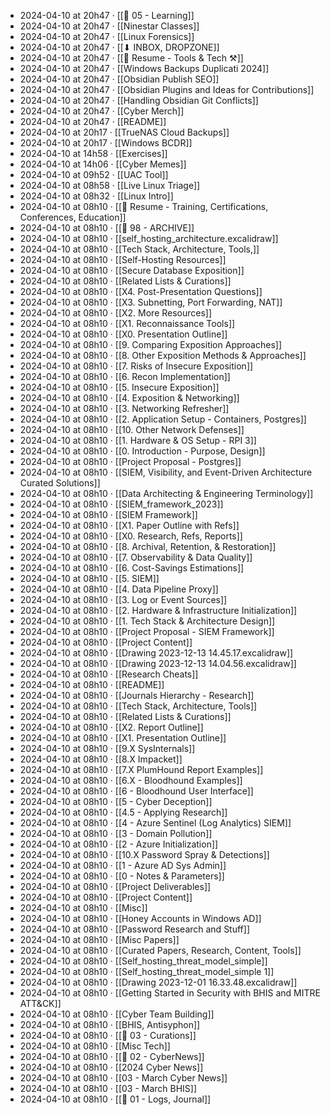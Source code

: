 - 2024-04-10 at 20h47 · [[📁 05 - Learning]]
- 2024-04-10 at 20h47 · [[Ninestar Classes]]
- 2024-04-10 at 20h47 · [[Linux Forensics]]
- 2024-04-10 at 20h47 · [[⬇ INBOX, DROPZONE]]
- 2024-04-10 at 20h47 · [[📄 Resume - Tools & Tech ⚒️]]
- 2024-04-10 at 20h47 · [[Windows Backups Duplicati 2024]]
- 2024-04-10 at 20h47 · [[Obsidian Publish SEO]]
- 2024-04-10 at 20h47 · [[Obsidian Plugins and Ideas for Contributions]]
- 2024-04-10 at 20h47 · [[Handling Obsidian Git Conflicts]]
- 2024-04-10 at 20h47 · [[Cyber Merch]]
- 2024-04-10 at 20h47 · [[README]]
- 2024-04-10 at 20h17 · [[TrueNAS Cloud Backups]]
- 2024-04-10 at 20h17 · [[Windows BCDR]]
- 2024-04-10 at 14h58 · [[Exercises]]
- 2024-04-10 at 14h06 · [[Cyber Memes]]
- 2024-04-10 at 09h52 · [[UAC Tool]]
- 2024-04-10 at 08h58 · [[Live Linux Triage]]
- 2024-04-10 at 08h32 · [[Linux Intro]]
- 2024-04-10 at 08h10 · [[📄 Resume - Training, Certifications, Conferences, Education]]
- 2024-04-10 at 08h10 · [[📁 98 - ARCHIVE]]
- 2024-04-10 at 08h10 · [[self_hosting_architecture.excalidraw]]
- 2024-04-10 at 08h10 · [[Tech Stack, Architecture, Tools,]]
- 2024-04-10 at 08h10 · [[Self-Hosting Resources]]
- 2024-04-10 at 08h10 · [[Secure Database Exposition]]
- 2024-04-10 at 08h10 · [[Related Lists & Curations]]
- 2024-04-10 at 08h10 · [[X4. Post-Presentation Questions]]
- 2024-04-10 at 08h10 · [[X3. Subnetting, Port Forwarding, NAT]]
- 2024-04-10 at 08h10 · [[X2. More Resources]]
- 2024-04-10 at 08h10 · [[X1. Reconnaissance Tools]]
- 2024-04-10 at 08h10 · [[X0. Presentation Outline]]
- 2024-04-10 at 08h10 · [[9. Comparing Exposition Approaches]]
- 2024-04-10 at 08h10 · [[8. Other Exposition Methods & Approaches]]
- 2024-04-10 at 08h10 · [[7. Risks of Insecure Exposition]]
- 2024-04-10 at 08h10 · [[6. Recon Implementation]]
- 2024-04-10 at 08h10 · [[5. Insecure Exposition]]
- 2024-04-10 at 08h10 · [[4. Exposition & Networking]]
- 2024-04-10 at 08h10 · [[3. Networking Refresher]]
- 2024-04-10 at 08h10 · [[2. Application Setup - Containers, Postgres]]
- 2024-04-10 at 08h10 · [[10. Other Network Defenses]]
- 2024-04-10 at 08h10 · [[1. Hardware & OS Setup - RPI 3]]
- 2024-04-10 at 08h10 · [[0. Introduction - Purpose, Design]]
- 2024-04-10 at 08h10 · [[Project Proposal - Postgres]]
- 2024-04-10 at 08h10 · [[SIEM, Visibility, and Event-Driven Architecture Curated Solutions]]
- 2024-04-10 at 08h10 · [[Data Architecting & Engineering Terminology]]
- 2024-04-10 at 08h10 · [[SIEM_framework_2023]]
- 2024-04-10 at 08h10 · [[SIEM Framework]]
- 2024-04-10 at 08h10 · [[X1. Paper Outline with Refs]]
- 2024-04-10 at 08h10 · [[X0. Research, Refs, Reports]]
- 2024-04-10 at 08h10 · [[8. Archival, Retention, & Restoration]]
- 2024-04-10 at 08h10 · [[7. Observability & Data Quality]]
- 2024-04-10 at 08h10 · [[6. Cost-Savings Estimations]]
- 2024-04-10 at 08h10 · [[5. SIEM]]
- 2024-04-10 at 08h10 · [[4. Data Pipeline Proxy]]
- 2024-04-10 at 08h10 · [[3. Log or Event Sources]]
- 2024-04-10 at 08h10 · [[2. Hardware & Infrastructure Initialization]]
- 2024-04-10 at 08h10 · [[1. Tech Stack & Architecture Design]]
- 2024-04-10 at 08h10 · [[Project Proposal - SIEM Framework]]
- 2024-04-10 at 08h10 · [[Project Content]]
- 2024-04-10 at 08h10 · [[Drawing 2023-12-13 14.45.17.excalidraw]]
- 2024-04-10 at 08h10 · [[Drawing 2023-12-13 14.04.56.excalidraw]]
- 2024-04-10 at 08h10 · [[Research Cheats]]
- 2024-04-10 at 08h10 · [[README]]
- 2024-04-10 at 08h10 · [[Journals Hierarchy - Research]]
- 2024-04-10 at 08h10 · [[Tech Stack, Architecture, Tools]]
- 2024-04-10 at 08h10 · [[Related Lists & Curations]]
- 2024-04-10 at 08h10 · [[X2. Report Outline]]
- 2024-04-10 at 08h10 · [[X1. Presentation Outline]]
- 2024-04-10 at 08h10 · [[9.X SysInternals]]
- 2024-04-10 at 08h10 · [[8.X Impacket]]
- 2024-04-10 at 08h10 · [[7.X PlumHound Report Examples]]
- 2024-04-10 at 08h10 · [[6.X - Bloodhound Examples]]
- 2024-04-10 at 08h10 · [[6 - Bloodhound User Interface]]
- 2024-04-10 at 08h10 · [[5 - Cyber Deception]]
- 2024-04-10 at 08h10 · [[4.5 - Applying Research]]
- 2024-04-10 at 08h10 · [[4 - Azure Sentinel (Log Analytics) SIEM]]
- 2024-04-10 at 08h10 · [[3 - Domain Pollution]]
- 2024-04-10 at 08h10 · [[2 - Azure Initialization]]
- 2024-04-10 at 08h10 · [[10.X Password Spray & Detections]]
- 2024-04-10 at 08h10 · [[1 - Azure AD Sys Admin]]
- 2024-04-10 at 08h10 · [[0 - Notes & Parameters]]
- 2024-04-10 at 08h10 · [[Project Deliverables]]
- 2024-04-10 at 08h10 · [[Project Content]]
- 2024-04-10 at 08h10 · [[Misc]]
- 2024-04-10 at 08h10 · [[Honey Accounts in Windows AD]]
- 2024-04-10 at 08h10 · [[Password Research and Stuff]]
- 2024-04-10 at 08h10 · [[Misc Papers]]
- 2024-04-10 at 08h10 · [[Curated Papers, Research, Content, Tools]]
- 2024-04-10 at 08h10 · [[Self_hosting_threat_model_simple]]
- 2024-04-10 at 08h10 · [[Self_hosting_threat_model_simple 1]]
- 2024-04-10 at 08h10 · [[Drawing 2023-12-01 16.33.48.excalidraw]]
- 2024-04-10 at 08h10 · [[Getting Started in Security with BHIS and MITRE ATT&CK]]
- 2024-04-10 at 08h10 · [[Cyber Team Building]]
- 2024-04-10 at 08h10 · [[BHIS, Antisyphon]]
- 2024-04-10 at 08h10 · [[📁 03 - Curations]]
- 2024-04-10 at 08h10 · [[Misc Tech]]
- 2024-04-10 at 08h10 · [[📁 02 - CyberNews]]
- 2024-04-10 at 08h10 · [[2024 Cyber News]]
- 2024-04-10 at 08h10 · [[03 - March Cyber News]]
- 2024-04-10 at 08h10 · [[03 - March BHIS]]
- 2024-04-10 at 08h10 · [[📁 01 - Logs, Journal]]
